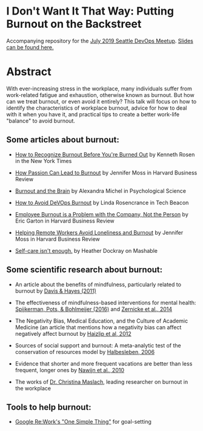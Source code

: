 # I Don't Want It That Way: Putting Burnout on the Backstreet
Accompanying repository for the [July 2019 Seattle DevOps Meetup](https://www.meetup.com/Seattle-DevOps-Meetup/events/262038988/). [Slides can be found here.](https://speakerdeck.com/thesarahhagan/i-dont-want-it-that-way-putting-burnout-on-the-backstreet)

# Abstract
With ever-increasing stress in the workplace, many individuals suffer from work-related fatigue and exhaustion, otherwise known as burnout. But how can we treat burnout, or even avoid it entirely? This talk will focus on how to identify the characteristics of workplace burnout, advice for how to deal with it when you have it, and practical tips to create a better work-life "balance" to avoid burnout.

## Some articles about burnout:
* [How to Recognize Burnout Before You're Burned Out](https://www.nytimes.com/2017/09/05/smarter-living/workplace-burnout-symptoms.html) by Kenneth Rosen in the New York Times

* [How Passion Can Lead to Burnout](https://hbr.org/2019/07/when-passion-leads-to-burnout) by Jennifer Moss in Harvard Business Review

* [Burnout and the Brain](https://www.psychologicalscience.org/observer/burnout-and-the-brain) by Alexandra Michel in Psychological Science

* [How to Avoid DeVOps Burnout](https://techbeacon.com/devops/how-avoid-devops-burnout) by Linda Rosencrance in Tech Beacon

* [Employee Burnout is a Problem with the Company, Not the Person](https://hbr.org/2017/04/employee-burnout-is-a-problem-with-the-company-not-the-person) by Eric Garton in Harvard Business Review

* [Helping Remote Workers Avoid Loneliness and Burnout](https://hbr.org/2018/11/helping-remote-workers-avoid-loneliness-and-burnout) by Jennifer Moss in Harvard Business Review

* [Self-care isn't enough.](https://mashable.com/article/community-care-versus-self-care/) by Heather Dockray on Mashable 

## Some scientific research about burnout:
* An article about the benefits of mindfulness, particularly related to burnout by [Davis & Hayes (2011)](https://pdfs.semanticscholar.org/3646/36ce2cd368649068389c6998d582bc58f374.pdf)

* The effectiveness of mindfulness-based interventions for mental health: [Spijkerman, Pots, & Bohlmeijer (2016)](https://www.sciencedirect.com/science/article/pii/S0272735815300623) and [Zernicke et al., 2014](https://journals.lww.com/psychosomaticmedicine/Abstract/2014/05000/A_Randomized_Wait_List_Controlled_Trial_of.4.aspx)

* The Negativity Bias, Medical Education, and the Culture of Academic Medicine (an article that mentions how a negativity bias can affect negatively affect burnout by [Haizlip et al, 2012](https://journals.lww.com/academicmedicine/Fulltext/2012/09000/Perspective__The_Negativity_Bias,_Medical.19.aspx)

* Sources of social support and burnout: A meta-analytic test of the conservation of resources model by [Halbesleben, 2006](https://psycnet.apa.org/record/2006-11397-012)

* Evidence that shorter and more frequent vacations are better than less frequent, longer ones by [Nawijn et al., 2010](https://link.springer.com/article/10.1007%2Fs11482-009-9091-9)

* The works of [Dr. Christina Maslach](https://www.researchgate.net/profile/Christina_Maslach), leading researcher on burnout in the workplace

## Tools to help burnout:
* [Google Re:Work's "One Simple Thing"](https://rework.withgoogle.com/guides/managers-care-professionally-personally-for-team/steps/use-one-simple-thing-for-goal-setting/) for goal-setting



